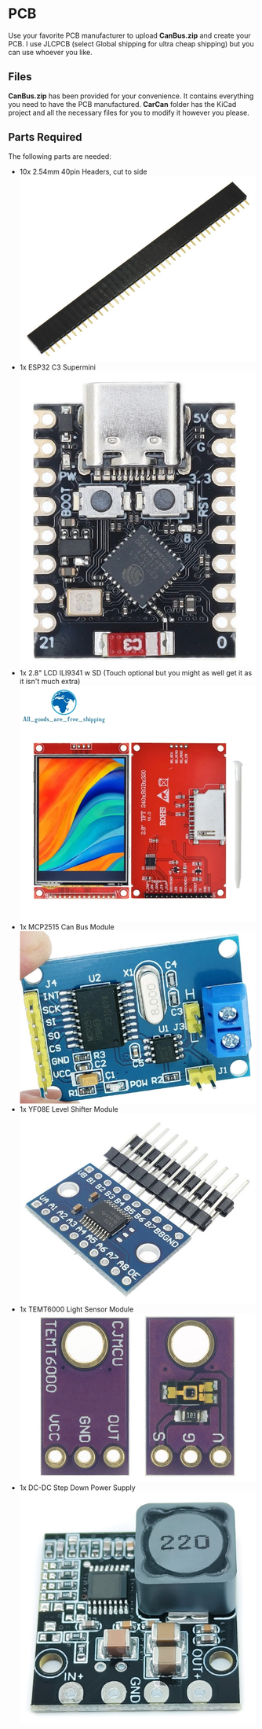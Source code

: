 # PCB

Use your favorite PCB manufacturer to upload **CanBus.zip** and create your PCB. I use JLCPCB (select Global shipping for ultra cheap shipping) but you can use whoever you like.

## Files

**CanBus.zip** has been provided for your convenience. It contains everything you need to have the PCB manufactured.
**CarCan** folder has the KiCad project and all the necessary files for you to modify it however you please.

## Parts Required
The following parts are needed:
* 10x 2.54mm 40pin Headers, cut to side<br>
![Header](Components/40Pin.jpg)
* 1x ESP32 C3 Supermini<br>
![ESP32](Components/ESP32C3.jpg)
* 1x 2.8" LCD ILI9341 w SD (Touch optional but you might as well get it as it isn't much extra)<br>
![LCD](Components/LCD.jpg)
* 1x MCP2515 Can Bus Module<br>
![MCP2515](Components/MCP2515.jpg)
* 1x YF08E Level Shifter Module<br>
![Level Shifter](Components/LevelShifter.jpg)
* 1x TEMT6000 Light Sensor Module<br>
![Light Sensor](Components/TEMT6000.jpg)
* 1x DC-DC Step Down Power Supply<br>
![Power Supply](Components/PowerModule.jpg)

